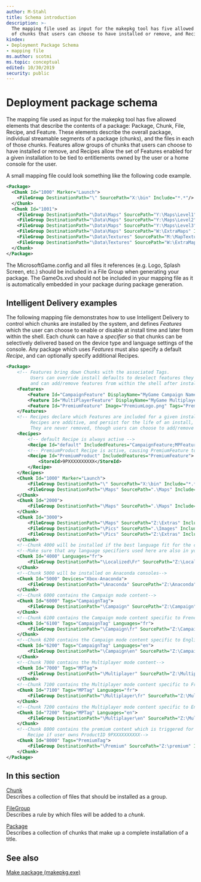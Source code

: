 ```yaml
---
author: M-Stahl
title: Schema introduction
description: >-
  The mapping file used as input for the makepkg tool has five allowed elements that describe the contents of a package: Package, Chunk, File, Recipe, and Feature. These elements describe the overall package, individual streamable segments of a package (chunks), and the files in each of those chunks.  Features allow groups
  of chunks that users can choose to have installed or remove, and Recipes allow the set of Features enabled for a given installation to be tied to entitlements owned by the user or a home console for the user.
kindex:
- Deployment Package Schema
- mapping file
ms.author: scotmi
ms.topic: conceptual
edited: 10/30/2019
security: public
---
```


# Deployment package schema


The mapping file used as input for the makepkg tool has five allowed elements that describe the contents of a package: Package, Chunk, File, Recipe, and Feature. These elements describe the overall package, individual streamable segments of a package (chunks), and the files in each of those chunks.  Features allow groups of chunks that users can choose to have installed or remove, and Recipes allow the set of Features enabled for a given installation to be tied to entitlements owned by the user or a home console for the user.

A small mapping file could look something like the following code example.  

```xml
<Package>
  <Chunk Id="1000" Marker="Launch">
    <FileGroup DestinationPath="\" SourcePath="X:\bin" Include="*.*"/>
  </Chunk>
  <Chunk Id="1001">
    <FileGroup DestinationPath="\Data\Maps" SourcePath="Y:\Maps\Level1" Include="*.map"/>
    <FileGroup DestinationPath="\Data\Maps" SourcePath="Y:\Maps\Level2" Include="*.map"/>
    <FileGroup DestinationPath="\Data\Maps" SourcePath="Y:\Maps\Level3" Include="*.map"/>
    <FileGroup DestinationPath="\Data\Maps" SourcePath="W:\ExtraMaps" Include="*.map"/>
    <FileGroup DestinationPath="\Data\Textures" SourcePath="M:\MapTextures" Include="*.png"/>
    <FileGroup DestinationPath="\Data\Textures" SourcePath="W:\ExtraMapTextures" Include="*.png"/>
  </Chunk>
</Package>  
```

The MicrosoftGame.config and all files it references (e.g. Logo, Splash Screen, etc.) should be included in a File Group when generating your package. The GameOs.xvd should not be included in your mapping file as it is automatically embedded in your package during package generation.

<a id="ID4E2"></a>



## Intelligent Delivery examples  


The following mapping file demonstrates how to use Intelligent Delivery to control which chunks are installed by the system, and defines *Features* which the user can choose to enable or disable at install time and later from within the shell. Each chunk can have a *specifier* so that chunks can be selectively delivered based on the device type and language settings of the console.  Any package which uses *Features* must also specify a default *Recipe*, and can optionally specify additional Recipes.

```xml
<Package>
    <!-- Features bring down Chunks with the associated Tags.
         Users can override install defaults to deselect features they don't want,
         and can add/remove features from within the shell after install as well. -->
    <Features>
        <Feature Id="CampaignFeature" DisplayName="MyGame Campaign Name" Image="CampaignLogo.png" Tags="CampaignTag" />
        <Feature Id="MultiPlayerFeature" DisplayName="MyGame Multiplayer Name" Image="MPLogo.png" Tags="MPTag" />
        <Feature Id="PremiumFeature" Image="PremiumLogo.png" Tags="PremiumTag" />
    </Features>
    <!-- Recipes declare which Features are included for a given install.
         Recipes are additive, and persist for the life of an install,
         They are never removed, though users can choose to add/remove individual Features -->
    <Recipes>
        <!-- default Recipe is always active -->
        <Recipe Id="default" IncludedFeatures="CampaignFeature;MPFeature"/>
        <!-- PremiumProduct Recipe is active, causing PremiumFeature to be installed if user owns 9PXXXXXXXXXX -->
        <Recipe Id="PremiumProduct" IncludedFeatures="PremiumFeature">
            <StoreId>9PXXXXXXXXXX</StoreId>
        </Recipe>
    </Recipes>
    <Chunk Id="1000" Marker="Launch">
        <FileGroup DestinationPath="\" SourcePath="X:\bin" Include="*.*"/>
        <FileGroup DestinationPath="\Maps" SourcePath=".\Maps" Include="map.idx"/>
    </Chunk>
    <Chunk Id="2000">
        <FileGroup DestinationPath="\Maps" SourcePath=".\Maps" Include="*.map"/>
    </Chunk>
    <Chunk Id="3000">
        <FileGroup DestinationPath="\Maps" SourcePath="Z:\Extras" Include="*.map"/>
        <FileGroup DestinationPath="\Pics" SourcePath=".\Images" Include="*.png"/>
        <FileGroup DestinationPath="\Pics" SourcePath="Z:\Extras" Include="*.png"/>
    </Chunk>
    <!--Chunk 4000 will be installed if the best language fit for the console language is French-->
    <!--Make sure that any language specifiers used here are also in your MicrosoftGame.config-->
    <Chunk Id="4000" Languages="fr">
        <FileGroup DestinationPath="\Localized\Fr" SourcePath="Z:\Localized\fr" Include="*.dat"/>
    </Chunk>
    <!--Chunk 5000 will be installed on Anaconda consoles-->
    <Chunk Id="5000" Devices="Xbox-Anaconda">
        <FileGroup DestinationPath="\Anaconda" SourcePath="Z:\Anaconda" Include="*.dat"/>
    </Chunk>
    <!--Chunk 6000 contains the Campaign mode content-->
    <Chunk Id="6000" Tags="CampaignTag">
        <FileGroup DestinationPath="\Campaign" SourcePath="Z:\Campaign" Include="*.dat"/>
    </Chunk>
    <!--Chunk 6100 contains the Campaign mode content specific to French language-->
    <Chunk Id="6100" Tags="CampaignTag" Languages="fr">
        <FileGroup DestinationPath="\Campaign\fr" SourcePath="Z:\Campaign\fr" Include="*.dat"/>
    </Chunk>
    <!--Chunk 6200 contains the Campaign mode content specific to English language-->
    <Chunk Id="6200" Tags="CampaignTag" Languages="en">
        <FileGroup DestinationPath="\Campaign\en" SourcePath="Z:\Campaign\en" Include="*.dat"/>
    </Chunk>
    <!--Chunk 7000 contains the Multiplayer mode content-->
    <Chunk Id="7000" Tags="MPTag">
        <FileGroup DestinationPath="\Multiplayer" SourcePath="Z:\Multiplayer" Include="*.dat"/>
    </Chunk>
    <!--Chunk 7100 contains the Multiplayer mode content specific to French language-->
    <Chunk Id="7100" Tags="MPTag" Languages="fr">
        <FileGroup DestinationPath="\Multiplayer\fr" SourcePath="Z:\Multiplayer\fr" Include="*.dat"/>
    </Chunk>
    <!--Chunk 7200 contains the Multiplayer mode content specific to English language-->
    <Chunk Id="7200" Tags="MPTag" Languages="en">
        <FileGroup DestinationPath="\Multiplayer\en" SourcePath="Z:\Multiplayer\en" Include="*.dat"/>
    </Chunk>
    <!--Chunk 8000 contains the premium content which is triggered for download by the PremiumProduct
        Recipe if user owns ProductID 9PXXXXXXXXXX-->
    <Chunk Id="8000" Tags="PremiumTag">
        <FileGroup DestinationPath="\Premium" SourcePath="Z:\premium" Include="*.dat"/>
    </Chunk>
</Package>
```

<a id="ID4EXE"></a>



## In this section  

[Chunk](deployment-element-chunk.md)  
Describes a collection of files that should be installed as a group.


[FileGroup](deployment-element-filegroup.md)  
Describes a rule by which files will be added to a *chunk*.


[Package](deployment-element-package.md)  
Describes a collection of chunks that make up a complete installation of a title.

<a id="ID4EDF"></a>



## See also  
 [Make package (makepkg.exe)](makepkg.md)